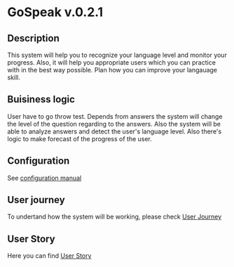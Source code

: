 # GoSpeak v.0.2.1

## Description
This system will help you to recognize your language level and monitor your progress. Also, it will help you appropriate users which you can practice with in the best way possible. 
  Plan how you can improve your langauage skill.

## Buisiness logic
User have to go throw test. Depends from answers the system will change the level of the question regarding to the answers. Also the system will be able to analyze answers and detect the user's language level.
Also there's logic to make forecast of the progress of the user.


## Configuration
See [configuration manual](https://github.com/opolovynka/GoSpeak/blob/master/docs/configuracion.md)

## User journey
To undertand how the system will be working, please check [User Journey](https://github.com/opolovynka/GoSpeak/blob/master/docs/UserJourney.md)

## User Story
Here you can find [User Story](https://github.com/opolovynka/GoSpeak/blob/master/docs/UserStories.md)

